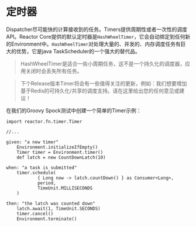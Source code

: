 # 定时器
Dispatcher尽可能快的计算接收到的任务。Timers提供周期性或者一次性的调度API。Reactor Core提供的默认定时器是`HashWheelTimer`，它会自动绑定到任何新的Environment中。`HashWheelTimer`对处理大量的、并发的、内存调度任务有巨大的优势，它是java TaskScheduler的一个强大的替代品。

> HashWheelTimer是适合一些小周期任务，这不是一个持久化的调度器，应用关闭时会丢失所有任务。

> 下个Release版本Timer将会有一些值得关注的更新，例如：我们想要增加基于Redis的可持久化/共享的调度支持。请在这里给出您的任何意见或建议！

在我们的Groovy Spock测试中创建一个简单的Timer示例：

```
import reactor.fn.timer.Timer

//...

given: "a new timer"
    Environment.initializeIfEmpty()
    Timer timer = Environment.timer()
    def latch = new CountDownLatch(10)

when: "a task is submitted"
    timer.schedule(
            { Long now -> latch.countDown() } as Consumer<Long>,
            period,
            TimeUnit.MILLISECONDS
    )

then: "the latch was counted down"
    latch.await(1, TimeUnit.SECONDS)
    timer.cancel()
    Environment.terminate()
```

